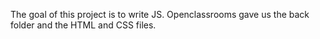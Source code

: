 The goal of this project is to write JS. Openclassrooms gave us the back folder and the HTML and CSS files. 
